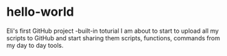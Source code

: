 # hello-world
Eli's first GitHub project -built-in toturial
I am about to start to upload all my scripts to GitHub and start sharing them scripts, functions, commands from my day to day tools.
